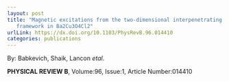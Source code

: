 ```yaml
---
layout: post
title: "Magnetic excitations from the two-dimensional interpenetrating Cu
   framework in Ba2Cu3O4Cl2"
urlLink: https://dx.doi.org/10.1103/PhysRevB.96.014410
categories: publications
---
```

By: Babkevich, Shaik, Lancon *etal*.

**PHYSICAL REVIEW B**, Volume:96, Issue:1, Article Number:014410
